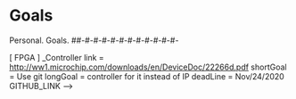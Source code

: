 # Goals
Personal. Goals.
#_#-#-_#-#-_#-#-_#-#-_#-#-_#-#-

[ FPGA ]
  _Controller
     link      = http://ww1.microchip.com/downloads/en/DeviceDoc/22266d.pdf
     shortGoal = Use git
     longGoal  = controller for it instead of IP
     deadLine  = Nov/24/2020
     GITHUB_LINK --> 
     
